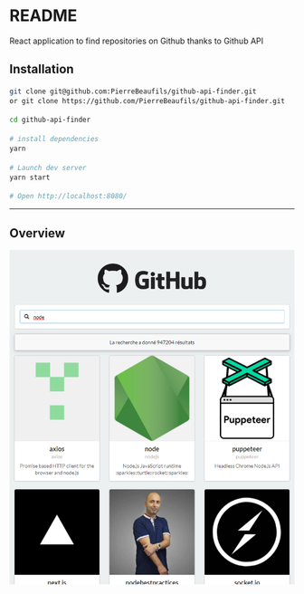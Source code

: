  README
===============

React application to find repositories on Github thanks to Github API

Installation
--------------------



```sh
git clone git@github.com:PierreBeaufils/github-api-finder.git
or git clone https://github.com/PierreBeaufils/github-api-finder.git

cd github-api-finder

# install dependencies
yarn 

# Launch dev server
yarn start 

# Open http://localhost:8080/
```



---

Overview
-------------------------------------------

![resultat](./overview.png)
